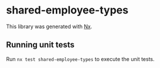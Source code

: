 # shared-employee-types

This library was generated with [Nx](https://nx.dev).

## Running unit tests

Run `nx test shared-employee-types` to execute the unit tests.

